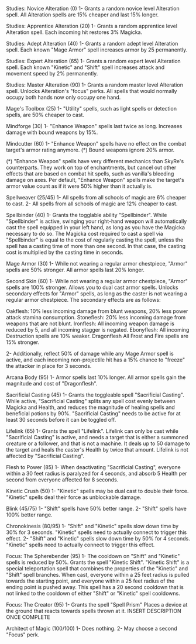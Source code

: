 Studies: Novice Alteration (0)
1- Grants a random novice level Alteration spell. All Alteration spells are 15% cheaper and last 15% longer.

Studies: Apprentice Alteration (20)
1- Grants a random apprentice level Alteration spell. Each incoming hit restores 3% Magicka.

Studies: Adept Alteration (40)
1- Grants a random adept level Alteration spell. Each known "Mage Armor" spell increases armor by 25 permanently.

Studies: Expert Alteration (65)
1- Grants a random expert level Alteration spell. Each known "Kinetic" and "Shift" spell increases attack and movement speed by 2% permanently.

Studies: Master Alteration (90)
1- Grants a random master level Alteration spell. Unlocks Alteration's "focus" perks. All spells that would normally occupy both hands now only occupy one hand.

Mage's Toolbox (25)
1- "Utility" spells, such as light spells or detection spells, are 50% cheaper to cast.

Mindforge (30)
1- "Enhance Weapon" spells last twice as long. Increases damage with bound weapons by 15%.

Mindcutter (60)
1- "Enhance Weapon" spells have no effect on the combat target's armor rating anymore. (*) Bound weapons ignore 20% armor.

(*) "Enhance Weapon" spells have very different mechanics than SkyRe's counterparts. They
	work on top of enchantments, but cancel out other effects that are based on
	combat hit spells, such as vanilla's bleeding damage on axes.
	Per default, "Enhance Weapon" spells make the target's armor value count as if it
	were 50% higher than it actually is.

Spellweaver (25/45)
1- All spells from all schools of magic are 6% cheaper to cast. 
2- All spells from all schools of magic are 12% cheaper to cast.

Spellbinder (40)
1- Grants the togglable ability "Spellbinder". While "Spellbinder" is active, swinging
	your right-hand weapon will automatically cast the spell equipped in your left hand,
	as long as you have the Magicka necessary to do so. The Magicka cost required to
	cast a spell via "Spellbinder" is equal to the cost of regularly casting the spell,
	unless the spell has a casting time of more than one second. In that case, the casting
	cost is multiplied by the casting time in seconds.

Mage Armor (30)
1- While not wearing a regular armor chestpiece, "Armor" spells are 50% stronger.
	All armor spells last 20% longer.

Second Skin (60)
1- While not wearing a regular armor chestpiece, "Armor" spells are 100% stronger.
	Allows you to dual cast armor spells.
	Unlocks secondary effects for "Armor" spells, 
	as long as the caster is not wearing a regular armor chestpiece. The secondary 
	effects are as follows:

Oakflesh: 10% less incoming damage from blunt weapons, 20% less power attack stamina consumption.
Stoneflesh: 20% less incoming damage from weapons that are not blunt.
Ironflesh: All incoming weapon damage is reduced by 5, and all incoming stagger is negated.
Ebonyflesh: All incoming Destruction spells are 10% weaker.
Dragonflesh All Frost and Fire spells are 15% stronger.

2- Additionally, reflect 50% of damage while any Mage Armor spell is active, and each incoming non-projectile hit has a 15% chance to "freeze" the attacker in place for 3 seconds.

Arcana Body (95)
1- Armor spells last 10% longer. All armor spells gain the magnitude and cost of "Dragonflesh".

Sacrificial Casting (45)
1- Grants the toggleable spell "Sacrificial Casting". 
	While active, "Sacrificial Casting" splits any spell cost evenly between Magicka and Health, and reduces the magnitude of healing spells and beneficial potions by 90%. "Sacrificial Casting" needs to be active for at least 30 seconds before it can be toggled off.

Lifelink (65)
1- Grants the spell "Lifelink". 
	Lifelink can only be cast while "Sacrificial Casting" is active, and needs a target that is either a summoned creature or a follower, and that is not a machine. It deals up to 50 damage to the target and heals the caster's Health by twice that amount. Lifelink is not affected by "Sacrificial Casting".

Flesh to Power (85)
1- When deactivating "Sacrificial Casting", everyone within a 30 feet radius is paralyzed for 4 seconds, and absorb 5 Health per second from everyone affected for 8 seconds.

Kinetic Crush (50)
1- "Kinetic" spells may be dual cast to double their force. "Kinetic" spells deal their force as unblockable damage.

Blink (45/75)
1- "Shift" spells have 50% better range.
2- "Shift" spells have 100% better range.

Chronokinesis (80/95)
1- "Shift" and "Kinetic" spells slow down time by 30% for 3 seconds. "Kinetic" spells need
	to actually connect to trigger this effect.
2- "Shift" and "Kinetic" spells slow down time by 50% for 4 seconds. "Kinetic" spells need
	to actually connect to trigger this effect.

Focus: The Spherebender (95)
1- The cooldown on "Shift" and "Kinetic" spells is reduced by 50%. Grants the spell
	"Kinetic Shift".
	"Kinetic Shift" is a special teleportation spell that combines the properties of the 
	"Kinetic" and "Shift" spell branches. When cast, everyone within a 25 feet radius 
	is pulled towards the starting point, and everyone within a 25 feet radius of the 
	ending point is pushed away. This spell has a 20 second cooldown that is not linked to the cooldown of
	either "Shift" or "Kinetic" spell cooldowns.

Focus: The Creator (95)
1- Grants the spell "Spell Prism"
	Places a device at the ground that reacts towards spells thrown at it.
	INSERT DESCRIPTION ONCE COMPLETE

Architect of Magic (100/100)
1- Does nothing.
2- May choose a second "Focus" perk.

